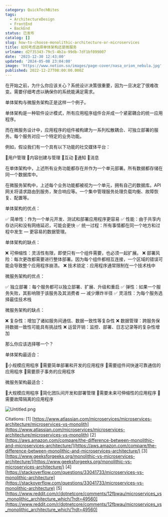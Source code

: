 ```yaml
---
category: QuickTechBites
tags:
  - ArchitectureDesign
  - FrontEnd
  - BackEnd
status: 已发布
catalog: []
slug: how-to-choose-monolithic-architecture-or-microservices
title: 如何考虑选择单体架构还是微服务
urlname: d2f35343-79c5-4b2a-99db-7df1bf099007
date: '2023-12-30 12:43:00'
updated: '2024-05-08 23:04:00'
image: 'https://www.notion.so/images/page-cover/nasa_orion_nebula.jpg'
published: 2022-12-27T08:00:00.000Z
---
```


在开始之前，为什么你应该关心？系统设计决策很重要，因为一旦决定了很难改变。需要仔细考虑以确保你的系统能满足需求。


单体架构与微服务架构正是这样一个例子。


单体架构是一种软件设计模式，所有应用程序组件合并成一个紧密耦合的统一应用程序。


而在微服务设计中，应用程序的组件被构建为一系列松散耦合、可独立部署的服务。每个服务对应一个特定的业务功能。


例如，假设我们有一个具有以下功能的社交媒体平台：


🔸用户管理
🔸内容创建与管理
🔸互动
🔸通知
🔸消息


在单体架构中，上述所有业务功能都存在并作为一个单元部署。所有数据都存储在同一个数据库中。


在微服务架构中，上述每个业务功能都被视为一个单元，拥有自己的数据库。API 网关将请求路由到服务，聚合响应等。一个集中管理服务处理负载均衡、故障恢复、配置等。


单体架构的优点：


✅ 简单性：作为一个单元开发、测试和部署应用程序更容易
✅ 性能：由于共享内存访问和没有网络延迟，可能会更快
✅ 统一过程：所有事情都在同一个地方和过程中发生 — 更容易的数据管理。


单体架构的缺点：


❌ 可伸缩性：灵活性有限，即使只有一个组件需要，也必须一起扩展。
❌ 部署风险：每次更改都需要进行整体部署。因为每个组件都相互连接，一个区域的错误可能会导致整个应用程序崩溃。
❌ 技术锁定：应用程序通常限制在一个技术栈中


微服务架构的优点：


✅ 独立部署：每个服务都可以独立部署、扩展、升级和重启
✅ 弹性：如果一个服务失败，其影响限于该服务及其消费者 — 减少爆炸半径
✅ 灵活性：为每个服务选择最佳技术栈


微服务架构的缺点：


❌ 复杂性：增加了诸如服务间通信、数据一致性等复杂性
❌ 数据管理：跨服务保持数据一致性可能具有挑战性
❌ 运营开销：监控、部署、日志记录等的复杂性增加


那么你应该选择哪一个？


单体架构最适合：


🔹小规模应用程序
🔹需要简单部署和开发的应用程序
🔹需要组件间快速可靠通信的应用程序
🔹需要原子事务的应用程序


微服务架构最适合：


🔸大规模应用程序
🔸简化团队间开发和部署管理
🔸需要未来可伸缩性的应用程序
🔸需要故障隔离的应用程序


![Untitled.png](https://prod-files-secure.s3.us-west-2.amazonaws.com/5d24fe63-e567-4804-86f9-9fdc62e13082/8d149051-cc00-4198-a3d7-e00805eb8f9e/Untitled.png?X-Amz-Algorithm=AWS4-HMAC-SHA256&X-Amz-Content-Sha256=UNSIGNED-PAYLOAD&X-Amz-Credential=ASIAZI2LB4667DOIKPKP%2F20250131%2Fus-west-2%2Fs3%2Faws4_request&X-Amz-Date=20250131T213255Z&X-Amz-Expires=3600&X-Amz-Security-Token=IQoJb3JpZ2luX2VjEL3%2F%2F%2F%2F%2F%2F%2F%2F%2F%2FwEaCXVzLXdlc3QtMiJIMEYCIQDfCjOVfMTAfqW7RtdDt0krkktlo4c57NKewHafvRGtngIhALqwyB4VfEUv6t3m1ugqL7rw8aUgHw7kk758Dsvy1psIKogECMb%2F%2F%2F%2F%2F%2F%2F%2F%2F%2FwEQABoMNjM3NDIzMTgzODA1IgyxIvuczSX79tpwEdkq3APlf7LF%2FPxHcwa3wtZnXhL5nbnOUZnPOZ9sbY9umvLOfevph5pozI5PBBWDdYmWqfXJzxxRwBAu7VsXRG%2BbUbx5GsWSivBtJj6a2DHacS4sUY2nxZQE8HfZog2N3Vh31f4IJGP922QK%2F2bP7Ow8lV1eL1mRJeuXn2OVuDCZYTORBQmdm54ug8PQB34CbEtcQIoMQitmzoatnLnu%2Fe%2BE1wjAOriDlcP9flGlgeoe%2F21EpkcOBEPOqbiJyd5S22vZx%2FBs3mtaKUXsjBLgyYdj7lZb4mliYN6dMO1NXmMyqUR%2BoPqAgNdOTq53URIIRDGBshTtBKav%2FY2zVF3yeMbDNb2ca1pXVUS3JHT85JC2OpHK2nnAJ9kD7NyHcv6oKjrVQL1RZqN129IZj2M2MA7q4PraRdCbO5OyFqBsL1mLgxvkclDe1zsu8%2FMzjP%2F3B8fOmeNmkt5y17pMICVlZn13BIe9WOIYVMBph8LykCnMA0ozj1PZhSQnGI5psxB0%2B5RlZsKM3sVOjxGjrtKzi%2BiQ9FKR8ATNCWHhfXL7KBobiuXJnTUazyd4ckoO39Zb%2FScsLch%2BM51iZRbaVK8KdbIXhN4wtjQQ4GgL8LiWuGu%2BzZvVq6wJZMdKrJtfTlcroTCu%2BPS8BjqkAXr3Kh0myoIwoT7BsgSVXcIeZAmkv5LOi%2BYr8%2B%2FO9oTQ2Jbs4yhZ8cNYsgpFSsuzoayLC33OEafs7TQxxGIBEdFmL11s%2FlhKLirwdhew9ZaT0xIrl4Av0DbVFYk%2Fs2dzFQduyWGRaL2yL35u7mM%2FBQJ76sVgAN4VKeerDteWsUr6uHth6w75RGUeoFQnw6wv7CgPIEZqLN4pLHSR7AwZxaDhcPf2&X-Amz-Signature=0510209b0e14daa84bde148baeeca685fca517050f650a219629829861f3949a&X-Amz-SignedHeaders=host&x-id=GetObject)


Citations:
[1] [https://www.atlassian.com/microservices/microservices-architecture/microservices-vs-monolith](https://www.atlassian.com/microservices/microservices-architecture/microservices-vs-monolith)
[2] [https://aws.amazon.com/compare/the-difference-between-monolithic-and-microservices-architecture/](https://aws.amazon.com/compare/the-difference-between-monolithic-and-microservices-architecture/)
[3] [https://www.geeksforgeeks.org/monolithic-vs-microservices-architecture/](https://www.geeksforgeeks.org/monolithic-vs-microservices-architecture/)
[4] [https://stackoverflow.com/questions/33041733/microservices-vs-monolithic-architecture](https://stackoverflow.com/questions/33041733/microservices-vs-monolithic-architecture)
[5] [https://www.reddit.com/r/dotnetcore/comments/12fbwau/microservices_vs_monolithic_architecture_which/?rdt=49560](https://www.reddit.com/r/dotnetcore/comments/12fbwau/microservices_vs_monolithic_architecture_which/?rdt=49560)

